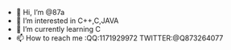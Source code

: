 - 👋 Hi, I’m @87a
- 👀 I’m interested in C++,C,JAVA
- 🌱 I’m currently learning C
- 📫 How to reach me :QQ:1171929972 TWITTER:@Q873264077

<!---
87a/87a is a ✨ special ✨ repository because its `README.md` (this file) appears on your GitHub profile.
You can click the Preview link to take a look at your changes.
--->
